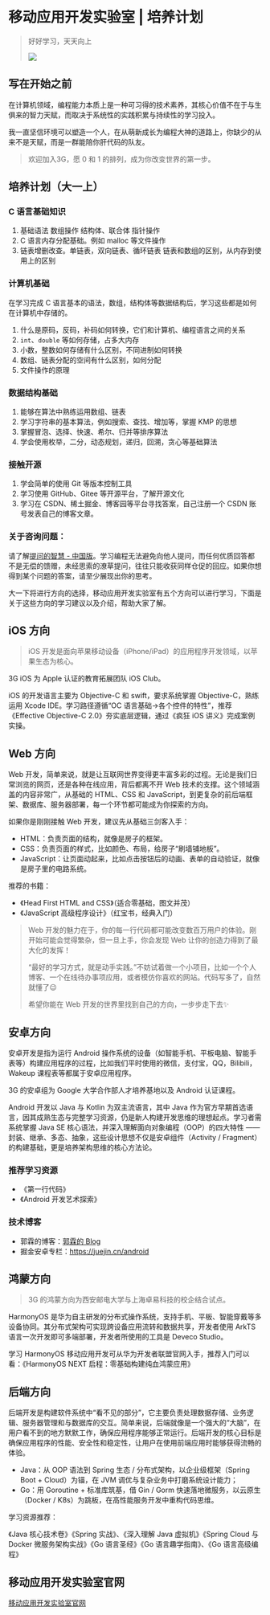 # 移动应用开发实验室 | 培养计划

> 好好学习，天天向上
>
> ![](https://wsrv.nl/?url=channel.qpic.cn/psc?/channel/NaDwC23LjvXqrn3RH.9z8Q512dTwGNheN9yp8mzGIJah9W.*5m4aT9*W9xzwfSzPEQ5h5Zih*NQJXy01Z6BNsAgGFY0QoKp3wp.TPT6c2P0!/b=&bo=AAUcAQAFHAERHyg!&ek=1&t=8&tl=1)

## 写在开始之前

在计算机领域，编程能力本质上是一种可习得的技术素养，其核心价值不在于与生俱来的智力天赋，而取决于系统性的实践积累与持续性的学习投入。

我一直坚信环境可以塑造一个人，在从萌新成长为编程大神的道路上，你缺少的从来不是天赋，而是一群能陪你肝代码的队友。

> 欢迎加入3G，愿 0 和 1 的排列，成为你改变世界的第一步。

## 培养计划（大一上）

### C 语言基础知识

1. 基础语法 数组操作 结构体、联合体 指针操作
2. C 语言内存分配基础。例如 malloc 等文件操作
3. 链表增删改查。单链表，双向链表、循环链表 链表和数组的区别，从内存到使用上的区别

### 计算机基础

在学习完成 C 语言基本的语法，数组，结构体等数据结构后，学习这些都是如何在计算机中存储的。

1. 什么是原码，反码，补码如何转换，它们和计算机、编程语言之间的关系
2. `int`、`double` 等如何存储，占多大内存
3. 小数，整数如何存储有什么区别，不同进制如何转换
4. 数组、链表分配的空间有什么区别，如何分配
5. 文件操作的原理

### 数据结构基础

1. 能够在算法中熟练运用数组、链表
2. 学习字符串的基本算法，例如搜索、查找、增加等，掌握 KMP 的思想
3. 掌握冒泡、选择、快速、希尔、归并等排序算法
4. 学会使用枚举，二分，动态规划，递归，回溯，贪心等基础算法

### 接触开源

1. 学会简单的使用 Git 等版本控制工具
2. 学习使用 GitHub、Gitee 等开源平台，了解开源文化
3. 学习在 CSDN、稀土掘金、博客园等平台寻找答案，自己注册一个 CSDN 账号发表自己的博客文章。

### 关于咨询问题：

请了解[提问的智慧 - 中国版](https://mp.weixin.qq.com/s/q461so9lWk4FKJGZ-p7Vcg)。学习编程无法避免向他人提问，而任何优质回答都不是无偿的馈赠，未经思索的潦草提问，往往只能收获同样仓促的回应。如果你想得到某个问题的答案，请至少展现出你的思考。

大一下将进行方向的选择，移动应用开发实验室有五个方向可以进行学习，下面是关于这些方向的学习建议以及介绍，帮助大家了解。

## iOS 方向

> iOS 开发是面向苹果移动设备（iPhone/iPad）的应用程序开发领域，以苹果生态为核心。

3G iOS 为 Apple 认证的教育拓展团队 iOS Club。

iOS 的开发语言主要为 Objective-C 和 swift，要求系统掌握 Objective-C，熟练运用 Xcode IDE。学习路径遵循“OC 语言基础→各个控件的特性”，推荐《Effective Objective-C 2.0》夯实底层逻辑，通过《疯狂 iOS 讲义》完成案例实操。

## Web 方向

Web 开发，简单来说，就是让互联网世界变得更丰富多彩的过程。无论是我们日常浏览的网页，还是各种在线应用，背后都离不开 Web 技术的支撑。这个领域涵盖的内容非常广，从基础的 HTML、CSS 和 JavaScript，到更复杂的前后端框架、数据库、服务器部署，每一个环节都可能成为你探索的方向。

如果你是刚刚接触 Web 开发，建议先从基础三剑客入手：

- HTML：负责页面的结构，就像是房子的框架。
- CSS：负责页面的样式，比如颜色、布局，给房子“刷墙铺地板”。
- JavaScript：让页面动起来，比如点击按钮后的动画、表单的自动验证，就像是房子里的电路系统。

推荐的书籍：

- 《Head First HTML and CSS》（适合零基础，图文并茂）
- 《JavaScript 高级程序设计》（红宝书，经典入门）

> Web 开发的魅力在于，你的每一行代码都可能改变数百万用户的体验。刚开始可能会觉得繁杂，但一旦上手，你会发现 Web 让你的创造力得到了最大化的发挥！
>
> “最好的学习方式，就是动手实践。”不妨试着做一个小项目，比如一个个人博客、一个在线待办事项应用，或者模仿你喜欢的网站。代码写多了，自然就懂了😉
>
> 希望你能在 Web 开发的世界里找到自己的方向，一步步走下去✨

## 安卓方向

安卓开发是指为运行 Android 操作系统的设备（如智能手机、平板电脑、智能手表等）构建应用程序的过程，比如我们平时使用的微信，支付宝，QQ，Bilibili，Wakeup 课程表等都属于安卓应用程序。

3G 的安卓组为 Google 大学合作部人才培养基地以及 Android 认证课程。

Android 开发以 Java 与 Kotlin 为双主流语言，其中 Java 作为官方早期首选语言，因其成熟生态与完整学习资源，仍是新人构建开发思维的理想起点。学习者需系统掌握 Java SE 核心语法，并深入理解面向对象编程（OOP）的四大特性 —— 封装、继承、多态、抽象，这些设计思想不仅是安卓组件（Activity / Fragment）的构建基础，更是培养架构思维的核心方法论。

### 推荐学习资源

- 《第一行代码》
- 《Android 开发艺术探索》

### 技术博客

- 郭霖的博客：[郭霖的 Blog](https://blog.csdn.net/guolin_blog)
- 掘金安卓专栏：https://juejin.cn/android

## 鸿蒙方向

> 3G 的鸿蒙方向为西安邮电大学与上海卓易科技的校企结合试点。

HarmonyOS 是华为自主研发的分布式操作系统，支持手机、平板、智能穿戴等多设备协同。其分布式架构可实现跨设备应用流转和数据共享，开发者使用 ArkTS 语言一次开发即可多端部署，开发者所使用的工具是 Deveco Studio。

学习 HarmonyOS 移动应用开发可从华为开发者联盟官网入手，推荐入门可以看：《HarmonyOS NEXT 启程：零基础构建纯血鸿蒙应用》

## 后端方向

后端开发是构建软件系统中“看不见的部分”，它主要负责处理数据存储、业务逻辑、服务器管理和与数据库的交互。简单来说，后端就像是一个强大的“大脑”，在用户看不到的地方默默工作，确保应用程序能够正常运行。后端开发的核心目标是确保应用程序的性能、安全性和稳定性，让用户在使用前端应用时能够获得流畅的体验。

- Java：从 OOP 语法到 Spring 生态 / 分布式架构，以企业级框架（Spring Boot + Cloud）为锚，在 JVM 调优与复杂业务中打磨系统设计能力；
- Go：用 Goroutine + 标准库筑基，借 Gin / Gorm 快速落地微服务，以云原生（Docker / K8s）为跳板，在高性能服务开发中重构代码思维。

学习资源推荐：

《Java 核心技术卷》《Spring 实战》、《深入理解 Java 虚拟机》《Spring Cloud 与 Docker 微服务架构实战》《Go 语言圣经》《Go 语言趣学指南》、《Go 语言高级编程》

## 移动应用开发实验室官网

[移动应用开发实验室官网](https://mobile.xupt.edu.cn/index.html)
